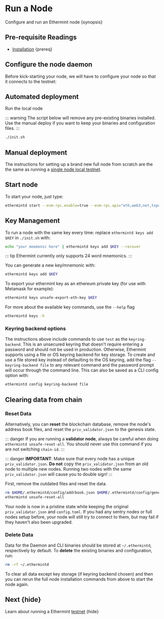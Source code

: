 <!--
order: 3
-->

# Run a Node

Configure and run an Ethermint node {synopsis}

## Pre-requisite Readings

- [Installation](./installation.md) {prereq}


## Configure the node daemon

Before kick-starting your node, we will have to configure your node so that it connects to the testnet:

## Automated deployment

Run the local node

::: warning
The script below will remove any pre-existing binaries installed. Use the manual deploy if you want
to keep your binaries and configuration files.
:::

```bash
./init.sh
```

## Manual deployment

The instructions for setting up a brand new full node from scratch are the the same as running a
[single node local testnet](./testnet.md#single-node-local-manual-testnet).

## Start node

To start your node, just type:

```bash
ethermintd start --evm-rpc.enable=true --evm-rpc.api="eth,web3,net,txpool,debug"
```

## Key Management

To run a node with the same key every time: replace `ethermintd keys add $KEY` in `./init.sh` with:

```bash
echo "your mnemonic here" | ethermintd keys add $KEY --recover
```

::: tip
Ethermint currently only supports 24 word mnemonics.
:::

You can generate a new key/mnemonic with:

```bash
ethermintd keys add $KEY
```

To export your ethermint key as an ethereum private key (for use with Metamask for example):

```bash
ethermintd keys unsafe-export-eth-key $KEY
```

For more about the available key commands, use the `--help` flag

```bash
ethermintd keys -h
```

### Keyring backend options

The instructions above include commands to use `test` as the `keyring-backend`. This is an unsecured
keyring that doesn't require entering a password and should not be used in production. Otherwise,
Ethermint supports using a file or OS keyring backend for key storage. To create and use a file
stored key instead of defaulting to the OS keyring, add the flag `--keyring-backend file` to any
relevant command and the password prompt will occur through the command line. This can also be saved
as a CLI config option with:

```bash
ethermintd config keyring-backend file
```

## Clearing data from chain

### Reset Data

Alternatively, you can **reset** the blockchain database, remove the node's address book files, and reset the `priv_validator.json` to the genesis state.

::: danger
If you are running a **validator node**, always be careful when doing `ethermintd unsafe-reset-all`. You should never use this command if you are not switching `chain-id`.
:::

::: danger
**IMPORTANT**: Make sure that every node has a unique `priv_validator.json`. **Do not** copy the `priv_validator.json` from an old node to multiple new nodes. Running two nodes with the same `priv_validator.json` will cause you to double sign!
:::

First, remove the outdated files and reset the data.

```bash
rm $HOME/.ethermintd/config/addrbook.json $HOME/.ethermintd/config/genesis.json
ethermintd unsafe-reset-all
```

Your node is now in a pristine state while keeping the original `priv_validator.json` and `config.toml`. If you had any sentry nodes or full nodes setup before, your node will still try to connect to them, but may fail if they haven't also been upgraded.

### Delete Data

Data for the Daemon and CLI binaries should be stored at `~/.ethermintd`, respectively by default. To **delete** the existing binaries and configuration, run:

```bash
rm -rf ~/.ethermintd
```

To clear all data except key storage (if keyring backend chosen) and then you can rerun the full node installation commands from above to start the node again.

## Next {hide}

Learn about running a Ethermint [testnet](./testnet.md) {hide}
